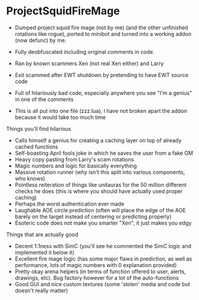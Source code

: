 # ProjectSquidFireMage

- Dumped project squid fire mage (not by me) (and the other unfinished rotations like rogue), ported to minibot and turned into a working addon (now defunc) by me. 
- Fully deobfuscated including original comments in code.


- Ran by known scammers Xen (not real Xen either) and Larry
- Exit scammed after EWT shutdown by pretending to have EWT source code

- Full of hilariously bad code, especially anywhere you see "I'm a genius" in one of the comments

- This is all put into one file (zzz.lua), I have not broken apart the addon because it would take too much time

Things you'll find hilarious

- Calls himself a genius for creating a caching layer on top of already cached functions
- Self-boasting April fools joke in which he saves the user from a fake GM
- Heavy copy pasting from Larry's scam rotations
- Magic numbers and logic for basically everything
- Massive rotation runner (why isn't this split into various components, who knows)
- Pointless reiteration of things like unitauras for the 50 million different checks he does (this is where you should have actually used proper caching)
- Perhaps the worst authentication ever made
- Laughable AOE circle prediction (often will place the edge of the AOE barely on the target instead of centering or predicting properly)
- Esoteric code does not make you smarter "Xen", it just makes you edgy

Things that are actually good

- Decent 1:1ness with SimC (you'll see he commented the SimC logic and implemented it below it)
- Excellent fire mage logic (has some major flaws in prediction, as well as performance, lots of magic numbers with 0 explanation provided)
- Pretty okay arena helpers (in terms of function offered to user, alerts, drawings, etc). Bug factory however for a lot of the auto-functions
- Good GUI and nice custom textures (some 'stolen' media and code but doesn't really matter)
